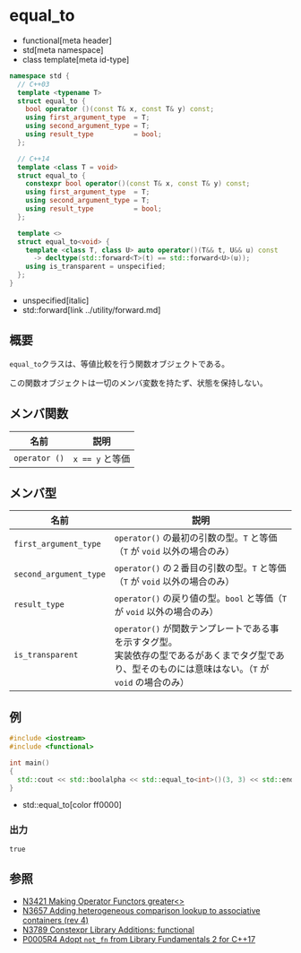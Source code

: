 # equal_to
* functional[meta header]
* std[meta namespace]
* class template[meta id-type]

```cpp
namespace std {
  // C++03
  template <typename T>
  struct equal_to {
    bool operator ()(const T& x, const T& y) const;
    using first_argument_type  = T;
    using second_argument_type = T;
    using result_type          = bool;
  };

  // C++14
  template <class T = void>
  struct equal_to {
    constexpr bool operator()(const T& x, const T& y) const;
    using first_argument_type  = T;
    using second_argument_type = T;
    using result_type          = bool;
  };

  template <>
  struct equal_to<void> {
    template <class T, class U> auto operator()(T&& t, U&& u) const
      -> decltype(std::forward<T>(t) == std::forward<U>(u));
    using is_transparent = unspecified;
  };
}
```
* unspecified[italic]
* std::forward[link ../utility/forward.md]

## 概要
`equal_to`クラスは、等値比較を行う関数オブジェクトである。

この関数オブジェクトは一切のメンバ変数を持たず、状態を保持しない。


## メンバ関数

| 名前 | 説明 |
|---------------|-----------------|
| `operator ()` | `x == y` と等価 |


## メンバ型

| 名前 | 説明 |
|------------------------|-------------------------------|
| `first_argument_type`  | `operator()` の最初の引数の型。`T` と等価（`T` が `void` 以外の場合のみ）  | C++17から非推奨 |
| `second_argument_type` | `operator()` の２番目の引数の型。`T` と等価（`T` が `void` 以外の場合のみ）| C++17から非推奨 |
| `result_type`          | `operator()` の戻り値の型。`bool` と等価（`T` が `void` 以外の場合のみ）   | C++17から非推奨 |
| `is_transparent`       | `operator()` が関数テンプレートである事を示すタグ型。<br/>実装依存の型であるがあくまでタグ型であり、型そのものには意味はない。（`T` が `void` の場合のみ） | C++14 |


## 例

```cpp
#include <iostream>
#include <functional>

int main()
{
  std::cout << std::boolalpha << std::equal_to<int>()(3, 3) << std::endl;
}
```
* std::equal_to[color ff0000]

### 出力
```
true
```

## 参照
- [N3421 Making Operator Functors greater<>](http://www.open-std.org/jtc1/sc22/wg21/docs/papers/2012/n3421.htm)
- [N3657 Adding heterogeneous comparison lookup to associative containers (rev 4)](http://www.open-std.org/jtc1/sc22/wg21/docs/papers/2013/n3657.htm)
- [N3789 Constexpr Library Additions: functional](http://www.open-std.org/jtc1/sc22/wg21/docs/papers/2013/n3789.htm)
- [P0005R4 Adopt `not_fn` from Library Fundamentals 2 for C++17](http://www.open-std.org/jtc1/sc22/wg21/docs/papers/2016/p0005r4.html)
